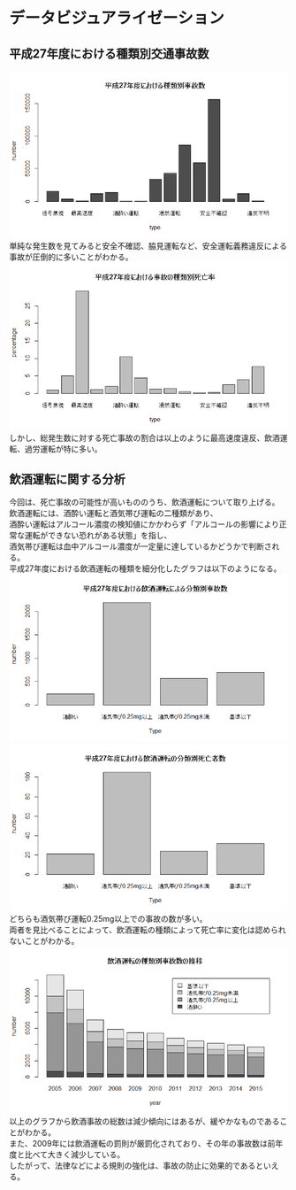 # データビジュアライゼーション

## 平成27年度における種類別交通事故数
![グラフ１](accident_type_barplot.png)
単純な発生数を見てみると安全不確認、脇見運転など、安全運転義務違反による事故が圧倒的に多いことがわかる。
<img src="death_proption_barplot.png">
しかし、総発生数に対する死亡事故の割合は以上のように最高速度違反、飲酒運転、過労運転が特に多い。

## 飲酒運転に関する分析
今回は、死亡事故の可能性が高いもののうち、飲酒運転について取り上げる。  
飲酒運転には、酒酔い運転と酒気帯び運転の二種類があり、  
酒酔い運転はアルコール濃度の検知値にかかわらず「アルコールの影響により正常な運転ができない恐れがある状態」を指し、  
酒気帯び運転は血中アルコール濃度が一定量に達しているかどうかで判断される。  
平成27年度における飲酒運転の種類を細分化したグラフは以下のようになる。  
![グラフ2](drunk_accident_barplot.png)
![グラフ3](drunk_death_barplot.png)
どちらも酒気帯び運転0.25mg以上での事故の数が多い。  
両者を見比べることによって、飲酒運転の種類によって死亡率に変化は認められないことがわかる。
![グラフ4](drunk_transition_barplot.png)
以上のグラフから飲酒事故の総数は減少傾向にはあるが、緩やかなものであることがわかる。  
また、2009年には飲酒運転の罰則が厳罰化されており、その年の事故数は前年度と比べて大きく減少している。  
したがって、法律などによる規則の強化は、事故の防止に効果的であるといえる。
